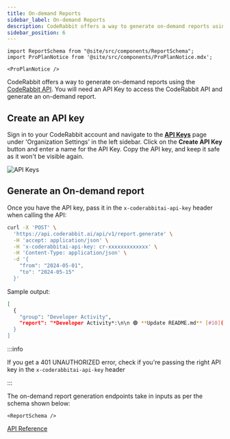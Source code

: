 ```yaml
---
title: On-demand Reports
sidebar_label: On-demand Reports
description: CodeRabbit offers a way to generate on-demand reports using a simple API request
sidebar_position: 6
---
```


```mdx-code-block
import ReportSchema from "@site/src/components/ReportSchema";
import ProPlanNotice from '@site/src/components/ProPlanNotice.mdx';

<ProPlanNotice />
```

CodeRabbit offers a way to generate on-demand reports using the [CodeRabbit API](https://api.coderabbit.ai/api/swagger/).
You will need an API Key to access the CodeRabbit API and generate an on-demand report.

## Create an API key

Sign in to your CodeRabbit account and navigate to the [**API Keys**](https://app.coderabbit.ai/settings/api-keys) page under 'Organization Settings' in the left sidebar.
Click on the **Create API Key** button and enter a name for the API Key.
Copy the API key, and keep it safe as it won't be visible again.

![API Keys](/img/guides/api_keys.png)

## Generate an On-demand report

Once you have the API key, pass it in the `x-coderabbitai-api-key` header when calling the API:

```sh
curl -X 'POST' \
  'https://api.coderabbit.ai/api/v1/report.generate' \
  -H 'accept: application/json' \
  -H 'x-coderabbitai-api-key: cr-xxxxxxxxxxxxx' \
  -H 'Content-Type: application/json' \
  -d '{
    "from": "2024-05-01",
    "to": "2024-05-15"
  }'
```

Sample output:

```sh
[
  {
    "group": "Developer Activity",
    "report": "*Developer Activity*:\n\n 🟢 **Update README.md** [#10](https://gitlab.com/master-group123/sub-group/project1/-/merge_requests/10)\n• Summary: The change updates the project description and modifies a section header for clearer instructions.\n• Last activity: 1 day ago, mergeable\n• Insights:\n - :magnifying_glass: @user2 Suggested updating the wording to make it clearer"
  }
]
```

:::info

If you get a 401 UNAUTHORIZED error, check if you're passing the right API key in the `x-coderabbitai-api-key` header

:::

The on-demand report generation endpoints take in inputs as per the schema shown below:

```mdx-code-block
<ReportSchema />
```

[API Reference](https://api.coderabbit.ai/api/swagger/)
